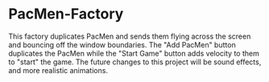 # PacMen-Factory

This factory duplicates PacMen and sends them flying across the screen and bouncing off the window boundaries. The "Add PacMen" button duplicates the PacMen while the "Start Game" button adds velocity to them to "start" the game. The future changes to this project will be sound effects, and more realistic animations.

